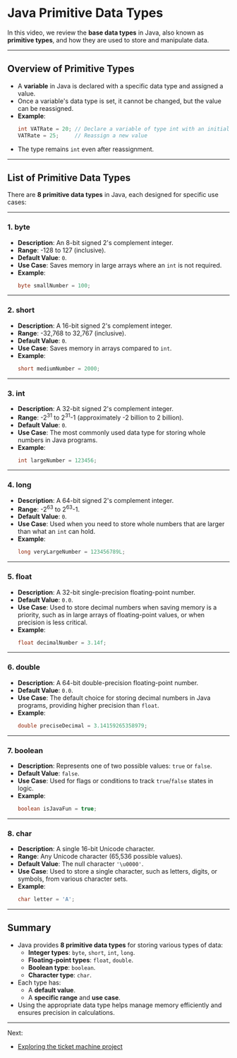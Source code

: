 # Java Primitive Data Types

In this video, we review the **base data types** in Java, also known as **primitive types**, and how they are used to store and manipulate data.

---

## Overview of Primitive Types

- A **variable** in Java is declared with a specific data type and assigned a value.
- Once a variable's data type is set, it cannot be changed, but the value can be reassigned.
- **Example**:
  ```java
  int VATRate = 20; // Declare a variable of type int with an initial value
  VATRate = 25;     // Reassign a new value
    ```
- The type remains `int` even after reassignment.

---

## List of Primitive Data Types

There are **8 primitive data types** in Java, each designed for specific use cases:

---

### 1. **byte**
- **Description**: An 8-bit signed 2's complement integer.
- **Range**: -128 to 127 (inclusive).
- **Default Value**: `0`.
- **Use Case**: Saves memory in large arrays where an `int` is not required.
- **Example**:
    ```java
    byte smallNumber = 100;
    ```

---

### 2. **short**
- **Description**: A 16-bit signed 2's complement integer.
- **Range**: -32,768 to 32,767 (inclusive).
- **Default Value**: `0`.
- **Use Case**: Saves memory in arrays compared to `int`.
- **Example**:
  ```java
  short mediumNumber = 2000;
    ```

---

### 3. **int**
- **Description**: A 32-bit signed 2's complement integer.
- **Range**: -2<sup>31</sup> to 2<sup>31</sup>-1 (approximately -2 billion to 2 billion).
- **Default Value**: `0`.
- **Use Case**: The most commonly used data type for storing whole numbers in Java programs.
- **Example**:
  ```java
  int largeNumber = 123456;
    ```

---

### 4. **long**
- **Description**: A 64-bit signed 2's complement integer.
- **Range**: -2<sup>63</sup> to 2<sup>63</sup>-1.
- **Default Value**: `0`.
- **Use Case**: Used when you need to store whole numbers that are larger than what an `int` can hold.
- **Example**:
    ```java
    long veryLargeNumber = 123456789L;
    ```

---

### 5. **float**
- **Description**: A 32-bit single-precision floating-point number.
- **Default Value**: `0.0`.
- **Use Case**: Used to store decimal numbers when saving memory is a priority, such as in large arrays of floating-point values, or when precision is less critical.
- **Example**:
  ```java
  float decimalNumber = 3.14f;
    ```

---

### 6. **double**
- **Description**: A 64-bit double-precision floating-point number.
- **Default Value**: `0.0`.
- **Use Case**: The default choice for storing decimal numbers in Java programs, providing higher precision than `float`.
- **Example**:
  ```java
  double preciseDecimal = 3.14159265358979;
    ```

---

### 7. **boolean**
- **Description**: Represents one of two possible values: `true` or `false`.
- **Default Value**: `false`.
- **Use Case**: Used for flags or conditions to track `true`/`false` states in logic.
- **Example**:
  ```java
  boolean isJavaFun = true;
    ```

---

### 8. **char**
- **Description**: A single 16-bit Unicode character.
- **Range**: Any Unicode character (65,536 possible values).
- **Default Value**: The null character `'\u0000'`.
- **Use Case**: Used to store a single character, such as letters, digits, or symbols, from various character sets.
- **Example**:
  ```java
  char letter = 'A';
    ```
---

## Summary

- Java provides **8 primitive data types** for storing various types of data:
  - **Integer types**: `byte`, `short`, `int`, `long`.
  - **Floating-point types**: `float`, `double`.
  - **Boolean type**: `boolean`.
  - **Character type**: `char`.
- Each type has:
  - A **default value**.
  - A **specific range** and **use case**.
- Using the appropriate data type helps manage memory efficiently and ensures precision in calculations.

---

Next: 
* [Exploring the ticket machine project](Exploring_the_ticket_machine_project.md)
